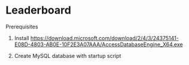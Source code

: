 # Leaderboard
Prerequisites

 1) Install https://download.microsoft.com/download/2/4/3/24375141-E08D-4803-AB0E-10F2E3A07AAA/AccessDatabaseEngine_X64.exe

 2) Create MySQL database with startup script

